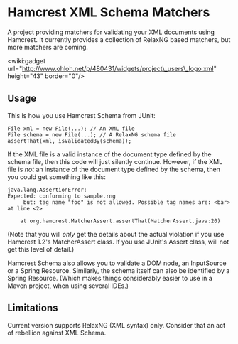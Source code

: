 # Hamcrest XML Schema Matchers #

A project providing matchers for validating your XML documents using Hamcrest. It currently provides a collection of RelaxNG based matchers, but more matchers are coming.

&lt;wiki:gadget url="http://www.ohloh.net/p/480431/widgets/project\_users\_logo.xml" height="43" border="0"/&gt;

## Usage ##

This is how you use Hamcrest Schema from JUnit:

```
File xml = new File(...); // An XML file
File schema = new File(...); // A RelaxNG schema file 
assertThat(xml, isValidatedBy(schema));
```

If the XML file is a valid instance of the document type defined by the schema file, then this code will just silently continue. However, if the XML file is _not_ an instance of the document type defined by the schema, then you could get something like this:

```
java.lang.AssertionError: 
Expected: conforming to sample.rng
     but: tag name "foo" is not allowed. Possible tag names are: <bar> at line <2>

	at org.hamcrest.MatcherAssert.assertThat(MatcherAssert.java:20)
```

(Note that you will _only_ get the details about the actual violation if you use Hamcrest 1.2's MatcherAssert class. If you use JUnit's Assert class, will not get this level of detail.)

Hamcrest Schema also allows you to validate a DOM node, an InputSource or a Spring Resource. Similarly, the schema itself can also be identified by a Spring Resource. (Which makes things considerably easier to use in a Maven project, when using several IDEs.)

## Limitations ##

Current version supports RelaxNG (XML syntax) only. Consider that an act of rebellion against XML Schema.
